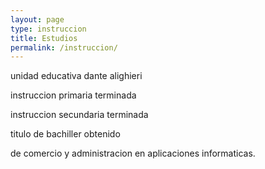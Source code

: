 ```yaml
---
layout: page
type: instruccion
title: Estudios
permalink: /instruccion/
---
```


unidad educativa dante alighieri

instruccion primaria terminada

instruccion secundaria terminada

titulo de bachiller obtenido

de comercio y administracion en aplicaciones informaticas.
